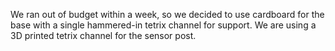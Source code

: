 We ran out of budget within a week, so we decided to use cardboard for the base with a single hammered-in tetrix channel for support. 
We are using a 3D printed tetrix channel for the sensor post. 
